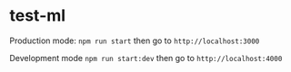 # test-ml

Production mode:
```npm run start```
then go to
```http://localhost:3000```

Development mode
```npm run start:dev```
then go to
```http://localhost:4000```